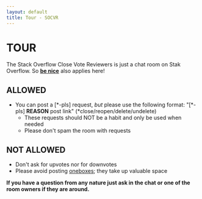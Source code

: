 ```yaml
---
layout: default
title: Tour - SOCVR
---
```


# TOUR

The Stack Overflow Close Vote Reviewers is just a chat room on Stak Overflow. So [**be nice**](http://stackoverflow.com/help/be-nice) also applies here!

## ALLOWED

 - You can post a [\*-pls] request, *but* please use the following format: "[\*-pls] **REASON** post link" (\*close/reopen/delete/undelete)
   - These requests should NOT be a habit and only be used when needed
   - Please don't spam the room with requests

## NOT ALLOWED

 - Don't ask for upvotes nor for downvotes
 - Please avoid posting [oneboxes](http://chat.stackoverflow.com/faq#formatting); they take up valuable space

**If you have a question from any nature just ask in the chat or one of the room owners if they are around.**
